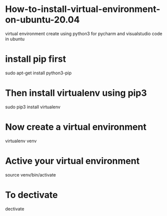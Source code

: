 # How-to-install-virtual-environment-on-ubuntu-20.04
virtual environment create using python3 for pycharm and visualstudio code in ubuntu
# install pip first
sudo apt-get install python3-pip
# Then install virtualenv using pip3
sudo pip3 install virtualenv
# Now create a virtual environment
virtualenv venv
# Active your virtual environment
source venv/bin/activate
# To dectivate
dectivate
